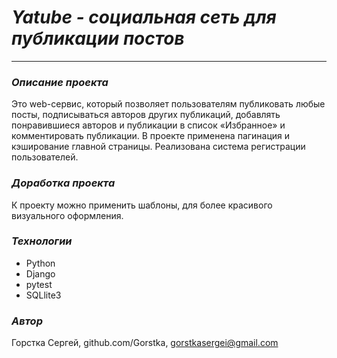 # _Yatube - социальная сеть для публикации постов_ 
____

### _Описание проекта_

Это web-сервис, который позволяет пользователям публиковать любые посты, подписываться авторов других публикаций, добавлять понравившиеся авторов и публикации в список «Избранное» и комментировать публикации. В проекте применена пагинация и кэширование главной страницы. Реализована система регистрации пользователей.

### _Доработка проекта_

К проекту можно применить шаблоны, для более красивого визуального оформления.

### _Технологии_

- Python 
- Django
- pytest
- SQLlite3

### _Автор_

Горстка Сергей, github.com/Gorstka, gorstkasergei@gmail.com
